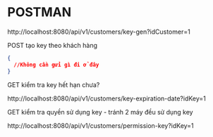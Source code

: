 # POSTMAN
http://localhost:8080/api/v1/customers/key-gen?idCustomer=1

POST tạo key theo khách hàng

````json
{
  //Không cần gửi gì đi ở đây
}
````

GET kiểm tra key hết hạn chưa?

http://localhost:8080/api/v1/customers/key-expiration-date?idKey=1

GET kiểm tra quyền sử dụng key - tránh 2 máy đều sử dụng key

http://localhost:8080/api/v1/customers/permission-key?idKey=1